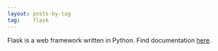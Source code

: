 ```yaml
---
layout: posts-by-tag
tag:    flask
---
```


Flask is a web framework written in Python.  Find
documentation [here](http://flask.pocoo.org/).

